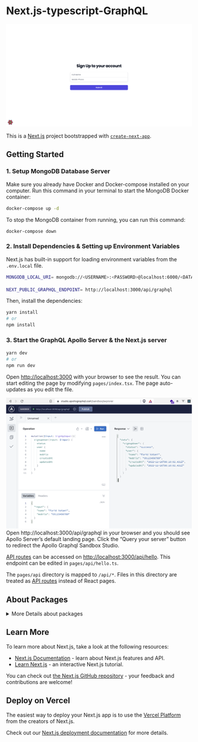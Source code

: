 # Next.js-typescript-GraphQL

![Alt text](screenshot.png "Title")

This is a [Next.js](https://nextjs.org/) project bootstrapped with [`create-next-app`](https://github.com/vercel/next.js/tree/canary/packages/create-next-app).

## **Getting Started**

### 1. Setup MongoDB Database Server</br>
Make sure you already have Docker and Docker-compose installed on your computer. Run this command in your terminal to start the MongoDB Docker container:
```bash
docker-compose up -d
```
To stop the MongoDB container from running, you can run this command:
```bash
docker-compose down
```
### 2. Install Dependencies & Setting up Environment Variables</br>
Next.js has built-in support for loading environment variables from the `.env.local` file.
```bash
MONGODB_LOCAL_URI= mongodb://<USERNAME>:<PASSWORD>@localhost:6000/<DATABASE_NAME>?authSource=admin

NEXT_PUBLIC_GRAPHQL_ENDPOINT= http://localhost:3000/api/graphql
```
Then, install the dependencies:

```bash
yarn install
# or
npm install
```
### 3. Start the GraphQL Apollo Server & the Next.js server</br>
```bash
yarn dev
# or 
npm run dev
```


Open [http://localhost:3000](http://localhost:3000) with your browser to see the result. You can start editing the page by modifying `pages/index.tsx`. The page auto-updates as you edit the file.

![Alt text](screenshot-1.png "Title")
Open http://localhost:3000/api/graphql in your browser and you should see Apollo Server’s default landing page. Click the “Query your server” button to redirect the Apollo Graphql Sandbox Studio. 

[API routes](https://nextjs.org/docs/api-routes/introduction) can be accessed on [http://localhost:3000/api/hello](http://localhost:3000/api/hello). This endpoint can be edited in `pages/api/hello.ts`.

The `pages/api` directory is mapped to `/api/*`. Files in this directory are treated as [API routes](https://nextjs.org/docs/api-routes/introduction) instead of React pages.


## **About Packages**
<details>
<summary>More Details about packages</summary>

**`dotenv-safe`** : </br>
To validate the environment variables in order to ensure that all the necessary environment variables are defined in the .env.local file, we need to install the dotenv-safe package.

**`graphql`** : </br>
A query language and runtime which can be used in a Node.js server and the browser.

**`graphql-request`** : </br>
A minimalist GraphQL client similar to Axios but designed specifically for making GraphQL requests.

**`@graphql-codegen/cli`** : </br>
GraphQL Code Generator is a toolkit tailored to simplify and automate the generation of typed queries, subscriptions, and mutations for React, Next.js and other supported frontend frameworks.

**`@graphql-codegen/typescript`** : </br>
This plugin generates the base TypeScript types, depending on the structure of the GraphQL schema.

**`@graphql-codegen/typescript-operations`** : </br>
This plugin generates the TypeScript types for the Queries, Mutations, Subscriptions, and Fragments that are only in use.

**`@graphql-codegen/typescript-react-query`** : </br>
This plugin generates typed hooks for the various GraphQL operations.

**`apollo-server-micro`** : </br>
This plugin is the Micro integration for building the Apollo GraphQL server.

**`type-graphql`** : </br>
A Node.js framework for building GraphQL schema and resolvers using Typescript classes and decorators.

**`cors`** : </br>
A package to enable the Next.js GraphQL server to accept requests from cross-origin domains.

**`react-hook-form`** : </br>
A form validation library for React.js.

**`@hookform/resolvers`** : </br>
A React Hook Form validation resolvers for Zod, Yup, ...

**`zod`** : </br>
A TypeScript-first schema declaration and validation library.

**`axios`** : </br>
Axios is an HTTP client library used in both Node.js and the browser. It's also supports GraphQL requests.

**`tailwind-merge`** : </br>
A library for merging Tailwind CSS classes.

**`@typegoose/typegoose`** : </br>
A library that wraps around Mongoose to enable us to write Mongoose models using Typescript classes and decorators.

**`class-validator`** : </br>
A  library that allows you to use either decorator or non-decorator-based validation.
</details>

## **Learn More**

To learn more about Next.js, take a look at the following resources:

- [Next.js Documentation](https://nextjs.org/docs) - learn about Next.js features and API.
- [Learn Next.js](https://nextjs.org/learn) - an interactive Next.js tutorial.

You can check out [the Next.js GitHub repository](https://github.com/vercel/next.js/) - your feedback and contributions are welcome!

## **Deploy on Vercel**

The easiest way to deploy your Next.js app is to use the [Vercel Platform](https://vercel.com/new?utm_medium=default-template&filter=next.js&utm_source=create-next-app&utm_campaign=create-next-app-readme) from the creators of Next.js.

Check out our [Next.js deployment documentation](https://nextjs.org/docs/deployment) for more details.
